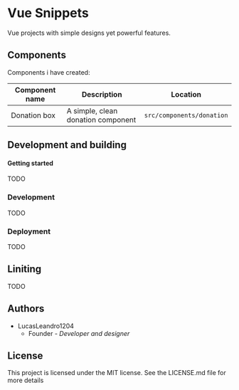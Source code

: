 # Vue Snippets

Vue projects with simple designs yet powerful features.

## Components

Components i have created:

| Component name | Description                        | Location                  |
|----------------|------------------------------------|---------------------------|
| Donation box   | A simple, clean donation component | `src/components/donation` |

## Development and building

#### Getting started

TODO

### Development

TODO

### Deployment

TODO

## Liniting

TODO

## Authors

- LucasLeandro1204
	- Founder - *Developer and designer*

## License

This project is licensed under the MIT license. See the LICENSE.md file for more details
